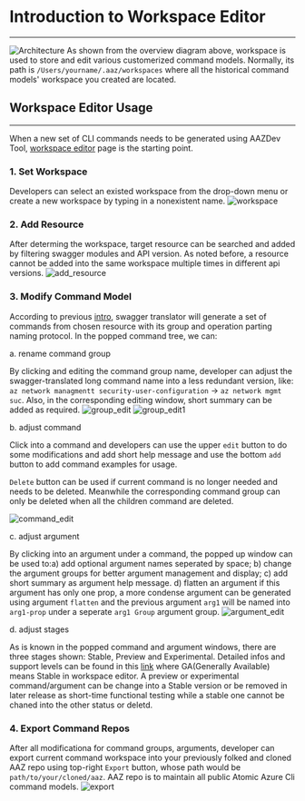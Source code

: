 # Introduction to Workspace Editor
---
![Architecture](/Docs/diagrams/out/archutecture/architecture.svg)
As shown from the overview diagram above, workspace is used to store and edit various customerized command models. Normally, its path is `/Users/yourname/.aaz/workspaces` where all the historical command models' workspace you created are located.
## Workspace Editor Usage
---
When a new set of CLI commands needs to be generated using AAZDev Tool, [workspace editor](#/Workspace) page is the starting point. 
### 1. Set Workspace
Developers can select an existed workspace from the drop-down menu or create a new workspace by typing in a nonexistent name. 
![workspace](/Docs/images/workspace.png)

### 2. Add Resource
After determing the workspace, target resource can be searched and added by filtering swagger modules and API version. As noted before, a resource cannot be added into the same workspace multiple times in different api versions.
![add_resource](/Docs/images/add_resource.png)

### 3. Modify Command Model
According to previous [intro](#/Documents), swagger translator will generate a set of commands from chosen resource with its group and operation parting naming protocol. In the popped command tree, we can: 
  
  a. rename command group

  By clicking and editing the command group name, developer can adjust the swagger-translated long command name into a less redundant version, like: `az network managmentt security-user-configuration` -> `az network mgmt suc`. Also, in the corresponding editing window, short summary can be added as required.
  ![group_edit](/Docs/images/group_edit.png)
  ![group_edit1](/Docs/images/group_edit1.png)

  b. adjust command

  Click into a command and developers can use the upper `edit` button to do some modifications and add short help message and use the bottom `add` button to add command examples for usage. 

  `Delete` button can be used if current command is no longer needed and needs to be deleted. Meanwhile the corresponding command group can only be deleted when all the children command are deleted. 

  ![command_edit](/Docs/images/command_edit.png)


  c. adjust argument
  
  By clicking into an argument under a command, the popped up window can be used to:a) add optional argument names seperated by space; b) change the argument groups for better argument management and display; c) add short summary as argument help message. d) flatten an argument
  if this argument has only one prop, a more condense argument can be generated using argument `flatten` and the previous argument `arg1` will be named into `arg1-prop` under a seperate `arg1 Group` argument group.
  ![argument_edit](/Docs/images/argument_edit.png)
  

  d. adjust stages
  
  As is known in the popped command and argument windows, there are three stages shown: Stable, Preview and Experimental. Detailed infos and support levels can be found in this [link](https://docs.microsoft.com/en-us/cli/azure/reference-types-and-status#what-is-reference-status) where GA(Generally Available) means Stable in workspace editor. A preview or experimental command/argument can be change into a Stable version or be removed in later release as short-time functional testing while a stable one cannot be chaned into the other status or deletd. 

### 4. Export Command Repos
After all modificationa for command groups, arguments, developer can export current command workspace into your previously folked and cloned AAZ repo using top-right `Export` button, whose path would be `path/to/your/cloned/aaz`. AAZ repo is to maintain all public Atomic Azure Cli command models.
![export](/Docs/images/export.png)
